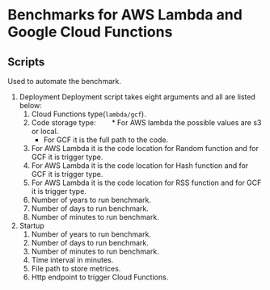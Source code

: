 # Benchmarks for AWS Lambda and Google Cloud Functions
## Scripts 
Used to automate the benchmark.
1. Deployment
    Deployment script takes eight arguments and all are listed below:
    1. Cloud Functions type(```lambda/gcf```).
    2. Code storage type:
        * For AWS lambda the possible values are s3 or local.
        * For GCF it is the full path to the code.
    3. For AWS Lambda it is the code location for Random function and for GCF it is trigger type.
    4. For AWS Lambda it is the code location for Hash function and for GCF it is trigger type.
    5. For AWS Lambda it is the code location for RSS function and for GCF it is trigger type.
    6. Number of years to run benchmark.
    7. Number of days to run benchmark.
    8. Number of minutes to run benchmark.
1. Startup
    1. Number of years to run benchmark.
    2. Number of days to run benchmark.
    3. Number of minutes to run benchmark.
    4. Time interval in minutes.
    5. File path to store metrices.
    6. Http endpoint to trigger Cloud Functions.
